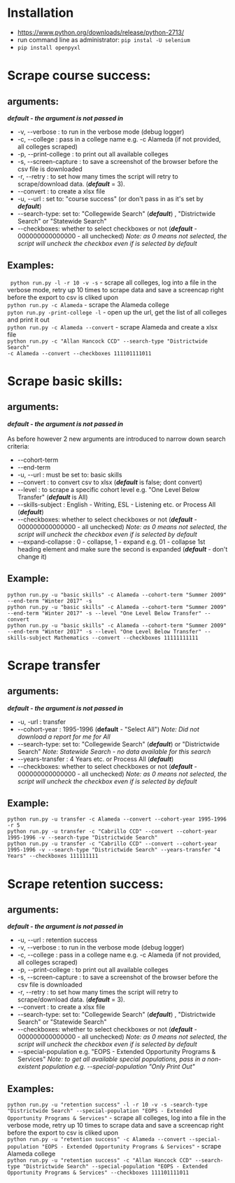 # Installation
* https://www.python.org/downloads/release/python-2713/
* run command line as administrator: ```pip instal -U selenium```
* ```pip install openpyxl```

# Scrape course success:
## arguments:
***default - the argument is not passed in*** 

* -v, --verbose : to run in the verbose mode (debug logger)
* -c, --college : pass in a college name e.g. -c Alameda (if not provided, all colleges scraped)
* -p, --print-college : to print out all available colleges
* -s, --screen-capture : to save a screenshot of the browser before the csv file is downloaded
* -r, --retry : to set how many times the script will retry to scrape/download data. (***default*** = 3).
* --convert :  to create a xlsx file
* -u, --url : set to: "course success" (or don't pass in as it's set by ***default***)
* --search-type: set to: "Collegewide Search" (***default***) , "Districtwide Search" or "Statewide Search"
* --checkboxes: whether to select checkboxes or not (***default*** - 000000000000000 - all unchecked)
*Note: as 0 means not selected, the script will uncheck the checkbox even if is selected by default*

## Examples:
``` python run.py -l -r 10 -v -s``` - scrape all colleges, log into a file in the verbose mode, 
retry up 10 times to scrape data and save a screencap right before the export to csv is cliked upon
</br>
```python run.py -c Alameda``` - scrape the Alameda college
</br>
```pyton run.py -print-college -l``` - open up the url, get the list of all colleges and print it out
</br>
```python run.py -c Alameda --convert``` - scrape Alameda and create a xlsx file
</br>
```python run.py -c "Allan Hancock CCD" --search-type "Districtwide Search"```
</br>
```-c Alameda --convert --checkboxes 111101111011```

# Scrape basic skills:
## arguments: 

***default - the argument is not passed in***  
</br>
As before however 2 new arguments are introduced to narrow down search criteria:
* --cohort-term 
* --end-term
* -u, --url : must be set to: basic skills
* --convert : to convert csv to xlsx (***default*** is false; dont convert)
* --level : to scrape a specific cohort level e.g. "One Level Below Transfer" (***default*** is All)
* --skills-subject : English - Writing, ESL - Listening etc. or Process All (***default***)
* --checkboxes: whether to select checkboxes or not (***default*** - 000000000000000 - all unchecked)
*Note: as 0 means not selected, the script will uncheck the checkbox even if is selected by default*
* --expand-collapse : 0 - collapse, 1 - expand e.g. 01 - collapse 1st heading element and make sure the second is expanded
(***default*** - don't change it)
## Example:
``` python run.py -u "basic skills" -c Alameda --cohort-term "Summer 2009" --end-term "Winter 2017" -s ```
</br>
```python run.py -u "basic skills" -c Alameda --cohort-term "Summer 2009" --end-term "Winter 2017" -s --level "One Level Below Transfer" --convert```
</br>
```python run.py -u "basic skills" -c Alameda --cohort-term "Summer 2009" --end-term "Winter 2017" -s --level "One Level Below Transfer" --skills-subject Mathematics --convert --checkboxes 11111111111```


# Scrape transfer
## arguments:
***default - the argument is not passed in*** 

* -u, -url : transfer
* --cohort-year : 1995-1996 (**default** - "Select All") *Note: Did not download a report for me for All*
* --search-type: set to: "Collegewide Search" (***default***) or "Districtwide Search" 
*Note: Statewide Search - no data available for this search*
* --years-transfer : 4 Years etc. or Process All (***default***)
* --checkboxes: whether to select checkboxes or not (***default*** - 000000000000000 - all unchecked)
*Note: as 0 means not selected, the script will uncheck the checkbox even if is selected by default*

## Example:
```python run.py -u transfer -c Alameda --convert --cohort-year 1995-1996 -r 5```
</br>
```python run.py -u transfer -c "Cabrillo CCD" --convert --cohort-year 1995-1996 -v --search-type "Districtwide Search"```
</br>
```python run.py -u transfer -c "Cabrillo CCD" --convert --cohort-year 1995-1996 -v --search-type "Districtwide Search" --years-transfer "4 Years" --checkboxes 111111111```

# Scrape retention success:
## arguments:
***default - the argument is not passed in*** 
* -u, --url : retention success
* -v, --verbose : to run in the verbose mode (debug logger)
* -c, --college : pass in a college name e.g. -c Alameda (if not provided, all colleges scraped)
* -p, --print-college : to print out all available colleges
* -s, --screen-capture : to save a screenshot of the browser before the csv file is downloaded
* -r, --retry : to set how many times the script will retry to scrape/download data. (***default*** = 3).
* --convert :  to create a xlsx file
* --search-type: set to: "Collegewide Search" (***default***) , "Districtwide Search" or "Statewide Search"
* --checkboxes: whether to select checkboxes or not (***default*** - 000000000000000 - all unchecked)
*Note: as 0 means not selected, the script will uncheck the checkbox even if is selected by default*
* --special-population e.g. "EOPS - Extended Opportunity Programs & Services"
*Note: to get all available special populations, pass in a non-existent population e.g. --special-population "Only Print Out"*

## Examples:
``` python run.py -u "retention success" -l -r 10 -v -s -search-type "Districtwide Search" --special-population "EOPS - Extended Opportunity Programs & Services" ``` - scrape all colleges, log into a file in the verbose mode, 
retry up 10 times to scrape data and save a screencap right before the export to csv is cliked upon
</br>
```python run.py -u "retention success" -c Alameda --convert --special-population "EOPS - Extended Opportunity Programs & Services"``` - scrape Alameda college
</br>
```python run.py -u "retention success" -c "Allan Hancock CCD" --search-type "Districtwide Search" --special-population "EOPS - Extended Opportunity Programs & Services" --checkboxes 111101111011```
